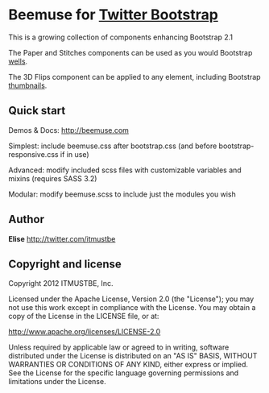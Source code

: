 Beemuse for [Twitter Bootstrap](http://twitter.github.com/bootstrap)
=================

This is a growing collection of components enhancing Bootstrap 2.1

The Paper and Stitches components can be used as you would Bootstrap [wells](http://twitter.github.com/bootstrap/components.html#misc).

The 3D Flips component can be applied to any element, including Bootstrap [thumbnails](http://twitter.github.com/bootstrap/components.html#thumbnails).



Quick start
-----------

Demos & Docs: http://beemuse.com

Simplest: include beemuse.css after bootstrap.css (and before bootstrap-responsive.css if in use)

Advanced: modify included scss files with customizable variables and mixins (requires SASS 3.2)

Modular: modify beemuse.scss to include just the modules you wish



Author
------

**Elise** http://twitter.com/itmustbe



Copyright and license
---------------------

Copyright 2012 ITMUSTBE, Inc.

Licensed under the Apache License, Version 2.0 (the "License");
you may not use this work except in compliance with the License.
You may obtain a copy of the License in the LICENSE file, or at:

   http://www.apache.org/licenses/LICENSE-2.0

Unless required by applicable law or agreed to in writing, software
distributed under the License is distributed on an "AS IS" BASIS,
WITHOUT WARRANTIES OR CONDITIONS OF ANY KIND, either express or implied.
See the License for the specific language governing permissions and
limitations under the License.
